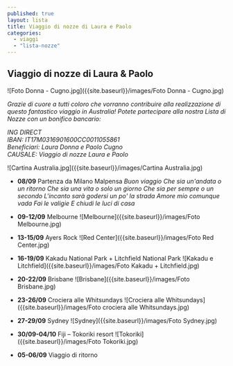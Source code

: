 ```yaml
---
published: true
layout: lista
title: Viaggio di nozze di Laura e Paolo
categories: 
  - viaggi
  - "lista-nozze"
---
```






## Viaggio di nozze di Laura & Paolo

![Foto Donna - Cugno.jpg]({{site.baseurl}}/images/Foto Donna - Cugno.jpg)

_Grazie di cuore a tutti coloro che vorranno contribuire alla realizzazione di questo fantastico viaggio in Australia! Potete partecipare alla nostra Lista di Nozze con un bonifico bancario:_

<address>
ING DIRECT<br/>
IBAN: IT17M0316901600CC0011055861<br/>
Beneficiari: Laura Donna e Paolo Cugno<br/>
CAUSALE: Viaggio di nozze Laura e Paolo
</address>

![Cartina Australia.jpg]({{site.baseurl}}/images/Cartina Australia.jpg)


- **08/09** Partenza da Milano Malpensa
	_Buon viaggio 
	Che sia un'andata o un ritorno 
	Che sia una vita o solo un giorno 
	Che sia per sempre o un secondo 
	L'incanto sarà godersi un po' la strada 
	Amore mio comunque vada
	Fai le valigie
	E chiudi le luci di casa_

- **09-12/09** Melbourne
	![Melbourne]({{site.baseurl}}/images/Foto Melbourne.jpg)
- **13-15/09** Ayers Rock
	![Red Center]({{site.baseurl}}/images/Foto Red Center.jpg)
- **16-19/09** Kakadu National Park + Litchfield National Park
	![Kakadu e Litchfield]({{site.baseurl}}/images/Foto Kakadu + Litchfield.jpg)
- **20-22/09** Brisbane
	![Brisbane]({{site.baseurl}}/images/Foto Brisbane.jpg)
- **23-26/09** Crociera alle Whitsundays
	![Crociera alle Whitsundays]({{site.baseurl}}/images/Foto crociera alle Whitsundays.jpg)
- **27-29/09** Sydney
	![Sydney]({{site.baseurl}}/images/Foto Sydney.jpg)
- **30/09-04/10** Fiji – Tokoriki resort
	![Tokoriki]({{site.baseurl}}/images/Foto Tokoriki.jpg)
- **05-06/09** Viaggio di ritorno
